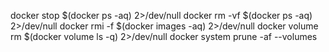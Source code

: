 docker stop $(docker ps -aq) 2>/dev/null
docker rm -vf $(docker ps -aq) 2>/dev/null
docker rmi -f $(docker images -aq) 2>/dev/null
docker volume rm $(docker volume ls -q) 2>/dev/null
docker system prune -af --volumes
